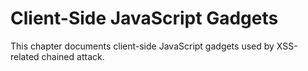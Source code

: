 # Client-Side JavaScript Gadgets

This chapter documents client-side JavaScript gadgets used by XSS-related chained attack.
